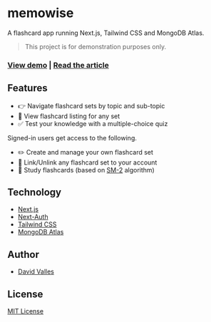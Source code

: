# memowise

A flashcard app running Next.js, Tailwind CSS and MongoDB Atlas.

> This project is for demonstration purposes only.

### [View demo](https://memowise.vercel.app) | [Read the article](https://dtjv.io/lessons-from-building-memowise/)

## Features

- 👉 Navigate flashcard sets by topic and sub-topic
- 👀 View flashcard listing for any set
- ✅ Test your knowledge with a multiple-choice quiz

Signed-in users get access to the following.

- ✏️ Create and manage your own flashcard set
- 🔗 Link/Unlink any flashcard set to your account
- 📓 Study flashcards (based on [SM-2](https://en.wikipedia.org/wiki/SuperMemo) algorithm)

## Technology

- [Next.js](https://nextjs.org/)
- [Next-Auth](https://next-auth.js.org/)
- [Tailwind CSS](https://tailwindcss.com)
- [MongoDB Atlas](https://www.mongodb.com/cloud/atlas)

## Author

- [David Valles](https://dtjv.io)

## License

[MIT License](LICENSE)
